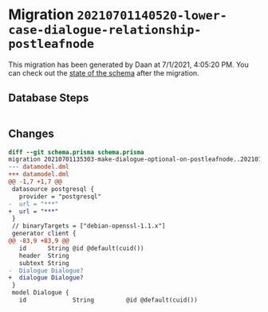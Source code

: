 # Migration `20210701140520-lower-case-dialogue-relationship-postleafnode`

This migration has been generated by Daan at 7/1/2021, 4:05:20 PM.
You can check out the [state of the schema](./schema.prisma) after the migration.

## Database Steps

```sql

```

## Changes

```diff
diff --git schema.prisma schema.prisma
migration 20210701135303-make-dialogue-optional-on-postleafnode..20210701140520-lower-case-dialogue-relationship-postleafnode
--- datamodel.dml
+++ datamodel.dml
@@ -1,7 +1,7 @@
 datasource postgresql {
   provider = "postgresql"
-  url = "***"
+  url = "***"
 }
 // binaryTargets = ["debian-openssl-1.1.x"]
 generator client {
@@ -83,9 +83,9 @@
   id      String @id @default(cuid())
   header  String
   subtext String
-  Dialogue Dialogue?
+  dialogue Dialogue?
 }
 model Dialogue {
   id             String         @id @default(cuid())
```


